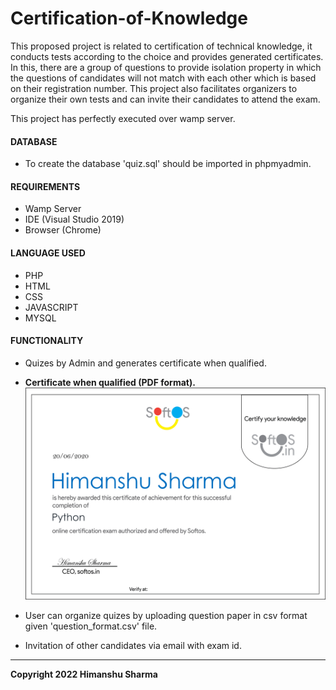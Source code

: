 # Certification-of-Knowledge
This proposed project is related to certification of technical knowledge, it conducts tests according to the choice and provides generated certificates. In this, there are a group of questions to provide isolation property in which the questions of candidates will not match with each other which is based on their registration number. This project also facilitates organizers to organize their own tests and can invite their candidates to attend the exam.

This project has perfectly executed over wamp server.

#### DATABASE
- To create the database 'quiz.sql' should be imported in phpmyadmin.

#### REQUIREMENTS
- Wamp Server
- IDE (Visual Studio 2019)
- Browser (Chrome)

#### LANGUAGE USED
- PHP
- HTML
- CSS
- JAVASCRIPT
- MYSQL

#### FUNCTIONALITY
- Quizes by Admin and generates certificate when qualified.
- **Certificate when qualified (PDF format).**
![generate_certificate](https://github.com/iamhimanshusharma/Certification-of-Knowledge/blob/main/generated_certificate.png)

- User can organize quizes by uploading question paper in csv format given 'question_format.csv' file.
- Invitation of other candidates via email with exam id.

---
**Copyright 2022 Himanshu Sharma**
